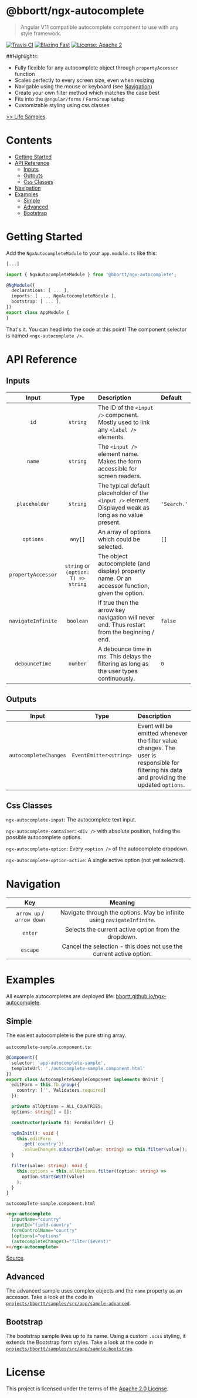 @bbortt/ngx-autocomplete
===

> Angular V11 compatible autocomplete component to use with any style framework.

[![Travis CI](https://travis-ci.com/bbortt/ngx-autocomplete.svg?branch=release)](https://travis-ci.com/bbortt/ngx-autocomplete)
[![Blazing Fast](https://img.shields.io/badge/speed-blazing%20%F0%9F%94%A5-brightgreen.svg?style=flat-square)](https://twitter.com/acdlite/status/974390255393505280)
[![License: Apache 2](https://img.shields.io/badge/License-Apache2-blue.svg)](https://opensource.org/licenses/MIT)

##_Highlights_:

* Fully flexible for any autocomplete object through `propertyAccessor` function
* Scales perfectly to every screen size, even when resizing
* Navigable using the mouse or keyboard (see [Navigation](#navigation))
* Create your own filter method which matches the case best
* Fits into the `@angular/forms` / `FormGroup` setup
* Customizable styling using css classes

[>> Life Samples](https://bbortt.github.io/ngx-autocomplete).

# Contents

- [Getting Started](#getting-started)
- [API Reference](#api-reference)
  - [Inputs](#inputs)
  - [Outputs](#outputs)
  - [Css Classes](#css-classes)
- [Navigation](#navigation)
- [Examples](#examples)
  - [Simple](#simple)
  - [Advanced](#advanced)
  - [Bootstrap](#bootstrap)

# Getting Started

Add the `NgxAutocompleteModule` to your `app.module.ts` like this:

```ts
[...]

import { NgxAutocompleteModule } from '@bbortt/ngx-autocomplete';

@NgModule({
  declarations: [ ... ],
  imports: [ ..., NgxAutocompleteModule ],
  bootstrap: [ ... ],
})
export class AppModule {
}
```

That's it. You can head into the code at this point! The component selector is named `<ngx-autocomplete />`.

# API Reference

## Inputs

|       Input        |                Type                 | Description                                                                                             | Default     |
| :----------------: | :---------------------------------: | :------------------------------------------------------------------------------------------------------ | :---------- |
|        `id`        |              `string`               | The ID of the `<input />` component. Mostly used to link any `<label />` elements.                      |             |
|       `name`       |              `string`               | The `<input />` element name. Makes the form accessible for screen readers.                             |             |
|   `placeholder`    |              `string`               | The typical default placeholder of the `<input />` element. Displayed weak as long as no value present. | `'Search.'` |
|     `options`      |               `any[]`               | An array of options which could be selected.                                                            | `[]`        |
| `propertyAccessor` | `string` or `(option: T) => string` | The object autocomplete (and display) property name. Or an accessor function, given the option.         |             |
| `navigateInfinite` | `boolean` | If true then the arrow key navigation will never end. Thus restart from the beginning / end. | `false` |
|   `debounceTime`   |              `number`               | A debounce time in ms. This delays the filtering as long as the user types continuously.                | `0`         |

## Outputs

|         Input         |          Type          | Description                                                                                                                                  |
| :-------------------: | :--------------------: | :------------------------------------------------------------------------------------------------------------------------------------------- |
| `autocompleteChanges` | `EventEmitter<string>` | Event will be emitted whenever the filter value changes. The user is responsible for filtering his data and providing the updated `options`. |

## Css Classes

`ngx-autocomplete-input`: The autocomplete text input.

`ngx-autocomplete-container`: `<div />` with absolute position, holding the possible autocomplete options.

`ngx-autocomplete-option`: Every `<option />` of the autocomplete dropdown.

`ngx-autocomplete-option-active`: A single active option (not yet selected).

# Navigation

|         Key         |          Meaning          |
| :-------------------: | :--------------------: |
| `arrow up` / `arrow down` | Navigate through the options. May be infinite using `navigateInfinite`. |
| `enter` | Selects the current active option from the dropdown. |
| `escape` | Cancel the selection - this does not use the current active option. |

# Examples

All example autocompletes are deployed life: [bbortt.github.io/ngx-autocomplete](https://bbortt.github.io/ngx-autocomplete).

## Simple

The easiest autocomplete is the pure string array.

`autocomplete-sample.component.ts`:

```ts
@Component({
  selector: 'app-autocomplete-sample',
  templateUrl: './autocomplete-sample.component.html'
})
export class AutocompleteSampleComponent implements OnInit {
  editForm = this.fb.group({
    country: ['', Validators.required]
  });

  private allOptions = ALL_COUNTRIES;
  options: string[] = [];

  constructor(private fb: FormBuilder) {}

  ngOnInit(): void {
    this.editForm
      .get('country')!
      .valueChanges.subscribe((value: string) => this.filter(value));
  }

  filter(value: string): void {
    this.options = this.allOptions.filter((option: string) =>
      option.startsWith(value)
    );
  }
}
```

`autocomplete-sample.component.html`

```html
<ngx-autocomplete
  inputName="country"
  inputId="field-country"
  formControlName="country"
  [options]="options"
  (autocompleteChanges)="filter($event)"
></ngx-autocomplete>
```

[Source](https://github.com/bbortt/ngx-autocomplete/tree/release/projects/bbortt/samples/src/app/sample).

## Advanced

The advanced sample uses complex objects and the `name` property as an accessor.
Take a look at the code in
[`projects/bbortt/samples/src/app/sample-advanced`](https://github.com/bbortt/ngx-autocomplete/tree/release/projects/bbortt/samples/src/app/sample-advanced).

## Bootstrap

The bootstrap sample lives up to its name. Using a custom `.scss` styling, it extends the Bootstrap form styles.
Take a look at the code in
[`projects/bbortt/samples/src/app/sample-bootstrap`](https://github.com/bbortt/ngx-autocomplete/tree/release/projects/bbortt/samples/src/app/sample-bootstrap).

# License

This project is licensed under the terms of the [Apache 2.0 License](https://github.com/bbortt/ngx-autocomplete/blob/release/LICENSE).
